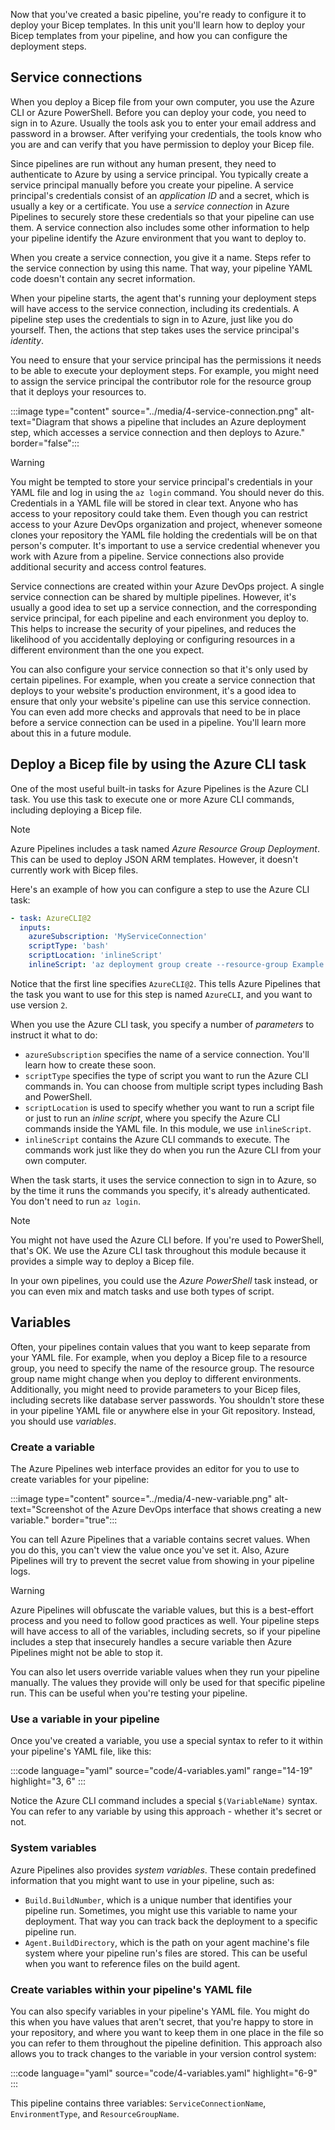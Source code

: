 Now that you've created a basic pipeline, you're ready to configure it to deploy your Bicep templates. In this unit you'll learn how to deploy your Bicep templates from your pipeline, and how you can configure the deployment steps.

## Service connections

When you deploy a Bicep file from your own computer, you use the Azure CLI or Azure PowerShell. Before you can deploy your code, you need to sign in to Azure. Usually the tools ask you to enter your email address and password in a browser. After verifying your credentials, the tools know who you are and can verify that you have permission to deploy your Bicep file.

Since pipelines are run without any human present, they need to authenticate to Azure by using a service principal. You typically create a service principal manually before you create your pipeline. A service principal's credentials consist of an _application ID_ and a secret, which is usually a key or a certificate. You use a _service connection_ in Azure Pipelines to securely store these credentials so that your pipeline can use them. A service connection also includes some other information to help your pipeline identify the Azure environment that you want to deploy to.

When you create a service connection, you give it a name. Steps refer to the service connection by using this name. That way, your pipeline YAML code doesn't contain any secret information.

When your pipeline starts, the agent that's running your deployment steps will have access to the service connection, including its credentials. A pipeline step uses the credentials to sign in to Azure, just like you do yourself. Then, the actions that step takes uses the service principal's _identity_.

You need to ensure that your service principal has the permissions it needs to be able to execute your deployment steps. For example, you might need to assign the service principal the contributor role for the resource group that it deploys your resources to.

:::image type="content" source="../media/4-service-connection.png" alt-text="Diagram that shows a pipeline that includes an Azure deployment step, which accesses a service connection and then deploys to Azure." border="false":::

> [!WARNING]
> You might be tempted to store your service principal's credentials in your YAML file and log in using the `az login` command. You should never do this. Credentials in a YAML file will be stored in clear text. Anyone who has access to your repository could take them. Even though you can restrict access to your Azure DevOps organization and project, whenever someone clones your repository the YAML file holding the credentials will be on that person's computer. It's important to use a service credential whenever you work with Azure from a pipeline. Service connections also provide additional security and access control features.

Service connections are created within your Azure DevOps project. A single service connection can be shared by multiple pipelines. However, it's usually a good idea to set up a service connection, and the corresponding service principal, for each pipeline and each environment you deploy to. This helps to increase the security of your pipelines, and reduces the likelihood of you accidentally deploying or configuring resources in a different environment than the one you expect.

You can also configure your service connection so that it's only used by certain pipelines. For example, when you create a service connection that deploys to your website's production environment, it's a good idea to ensure that only your website's pipeline can use this service connection. You can even add more checks and approvals that need to be in place before a service connection can be used in a pipeline. You'll learn more about this in a future module.

## Deploy a Bicep file by using the Azure CLI task

One of the most useful built-in tasks for Azure Pipelines is the Azure CLI task. You use this task to execute one or more Azure CLI commands, including deploying a Bicep file.

> [!NOTE] 
> Azure Pipelines includes a task named _Azure Resource Group Deployment_. This can be used to deploy JSON ARM templates. However, it doesn't currently work with Bicep files.

Here's an example of how you can configure a step to use the Azure CLI task:

```YAML
- task: AzureCLI@2
  inputs:
    azureSubscription: 'MyServiceConnection'
    scriptType: 'bash'
    scriptLocation: 'inlineScript'
    inlineScript: 'az deployment group create --resource-group Example --template-file deploy/main.bicep'
```

Notice that the first line specifies `AzureCLI@2`. This tells Azure Pipelines that the task you want to use for this step is named `AzureCLI`, and you want to use version `2`.

When you use the Azure CLI task, you specify a number of _parameters_ to instruct it what to do:

- `azureSubscription` specifies the name of a service connection. You'll learn how to create these soon.
- `scriptType` specifies the type of script you want to run the Azure CLI commands in. You can choose from multiple script types including Bash and PowerShell.
- `scriptLocation` is used to specify whether you want to run a script file or just to run an _inline script_, where you specify the Azure CLI commands inside the YAML file. In this module, we use `inlineScript`.
- `inlineScript` contains the Azure CLI commands to execute. The commands work just like they do when you run the Azure CLI from your own computer.

When the task starts, it uses the service connection to sign in to Azure, so by the time it runs the commands you specify, it's already authenticated. You don't need to run `az login`.

> [!NOTE]
> You might not have used the Azure CLI before. If you're used to PowerShell, that's OK. We use the Azure CLI task throughout this module because it provides a simple way to deploy a Bicep file.
> 
> In your own pipelines, you could use the _Azure PowerShell_ task instead, or you can even mix and match tasks and use both types of script.

## Variables

Often, your pipelines contain values that you want to keep separate from your YAML file. For example, when you deploy a Bicep file to a resource group, you need to specify the name of the resource group. The resource group name might change when you deploy to different environments. Additionally, you might need to provide parameters to your Bicep files, including secrets like database server passwords. You shouldn't store these in your pipeline YAML file or anywhere else in your Git repository. Instead, you should use _variables_.

### Create a variable

The Azure Pipelines web interface provides an editor for you to use to create variables for your pipeline:

:::image type="content" source="../media/4-new-variable.png" alt-text="Screenshot of the Azure DevOps interface that shows creating a new variable." border="true":::

You can tell Azure Pipelines that a variable contains secret values. When you do this, you can't view the value once you've set it. Also, Azure Pipelines will try to prevent the secret value from showing in your pipeline logs.

> [!WARNING]
> Azure Pipelines will obfuscate the variable values, but this is a best-effort process and you need to follow good practices as well. Your pipeline steps will have access to all of the variables, including secrets, so if your pipeline includes a step that insecurely handles a secure variable then Azure Pipelines might not be able to stop it.

You can also let users override variable values when they run your pipeline manually. The values they provide will only be used for that specific pipeline run. This can be useful when you're testing your pipeline.

### Use a variable in your pipeline

Once you've created a variable, you use a special syntax to refer to it within your pipeline's YAML file, like this:

:::code language="yaml" source="code/4-variables.yaml" range="14-19" highlight="3, 6" :::

Notice the Azure CLI command includes a special `$(VariableName)` syntax. You can refer to any variable by using this approach - whether it's secret or not.

### System variables

Azure Pipelines also provides _system variables_. These contain predefined information that you might want to use in your pipeline, such as:

- `Build.BuildNumber`, which is a unique number that identifies your pipeline run. Sometimes, you might use this variable to name your deployment. That way you can track back the deployment to a specific pipeline run.
- `Agent.BuildDirectory`, which is the path on your agent machine's file system where your pipeline run's files are stored. This can be useful when you want to reference files on the build agent. 

### Create variables within your pipeline's YAML file

You can also specify variables in your pipeline's YAML file. You might do this when you have values that aren't secret, that you're happy to store in your repository, and where you want to keep them in one place in the file so you can refer to them throughout the pipeline definition. This approach also allows you to track changes to the variable in your version control system:

:::code language="yaml" source="code/4-variables.yaml" highlight="6-9" :::

This pipeline contains three variables: `ServiceConnectionName`, `EnvironmentType`, and `ResourceGroupName`.
